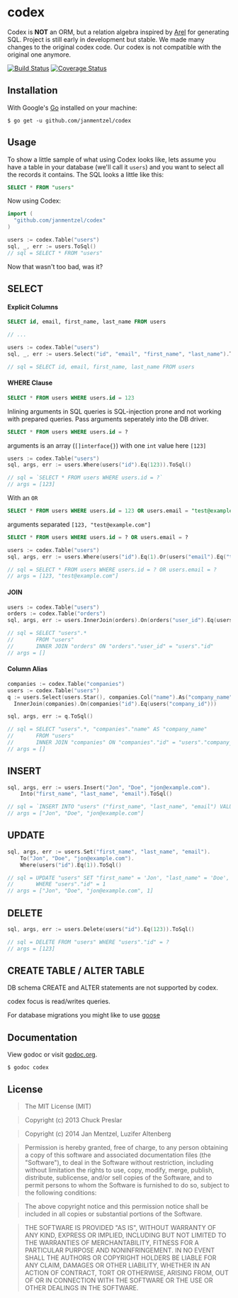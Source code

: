# codex

Codex is **NOT** an ORM, but a relation algebra inspired by [Arel](http://www.github.com/rails/arel) for generating SQL. Project is still early in development but stable.
We made many changes to the original codex code. Our codex is not compatible with the original one anymore.

[![Build Status](https://drone.io/github.com/janmentzel/codex/status.png)](https://drone.io/github.com/janmentzel/codex/latest)
[![Coverage Status](https://coveralls.io/repos/janmentzel/codex/badge.png)](https://coveralls.io/r/janmentzel/codex)

## Installation

With Google's [Go](http://www.golang.org) installed on your machine:

    $ go get -u github.com/janmentzel/codex

## Usage

To show a little sample of what using Codex looks like, lets assume you have a table in your database (we'll call it `users`) and you want to select all the records it contains.  The SQL looks a little like this:

```sql
SELECT * FROM "users"
```

Now using Codex:

```go
import (
  "github.com/janmentzel/codex"
)

users := codex.Table("users")
sql, _, err := users.ToSql()
// sql = SELECT * FROM "users"
```

Now that wasn't too bad, was it?

## SELECT

#### Explicit Columns

```sql
SELECT id, email, first_name, last_name FROM users
```

```go
// ...

users := codex.Table("users")
sql, _, err := users.Select("id", "email", "first_name", "last_name").ToSql()

// sql = SELECT id, email, first_name, last_name FROM users
```

#### WHERE Clause

```sql
SELECT * FROM users WHERE users.id = 123
```

Inlining arguments in SQL queries is SQL-injection prone and not working with prepared queries.
Pass arguments seperately into the DB driver.

```sql
SELECT * FROM users WHERE users.id = ?
```
arguments is an array (`[]interface{}`) with one `int` value here `[123]`

```go
users := codex.Table("users")
sql, args, err := users.Where(users("id").Eq(123)).ToSql()

// sql = `SELECT * FROM users WHERE users.id = ?`
// args = [123]
```

With an `OR`

```sql
SELECT * FROM users WHERE users.id = 123 OR users.email = "test@example.com"
```

arguments separated `[123, "test@example.com"]`
```sql
SELECT * FROM users WHERE users.id = ? OR users.email = ?
```


```go
users := codex.Table("users")
sql, args, err := users.Where(users("id").Eq(1).Or(users("email").Eq("test@example.com"))).ToSql()

// sql = SELECT * FROM users WHERE users.id = ? OR users.email = ?
// args = [123, "test@example.com"]
```



#### JOIN

```go
users := codex.Table("users")
orders := codex.Table("orders")
sql, args, err := users.InnerJoin(orders).On(orders("user_id").Eq(users("id"))).ToSql()

// sql = SELECT "users".*
//       FROM "users"
//       INNER JOIN "orders" ON "orders"."user_id" = "users"."id"
// args = []
```

#### Column Alias

```go
companies := codex.Table("companies")
users := codex.Table("users")
q := users.Select(users.Star(), companies.Col("name").As("company_name")).
  InnerJoin(companies).On(companies("id").Eq(users("company_id")))

sql, args, err := q.ToSql()

// sql = SELECT "users".*, "companies"."name" AS "company_name"
//       FROM "users"
//       INNER JOIN "companies" ON "companies"."id" = "users"."company_id"
// args = []
```


## INSERT

```go
sql, args, err := users.Insert("Jon", "Doe", "jon@example.com").
    Into("first_name", "last_name", "email").ToSql()

// sql = `INSERT INTO "users" ("first_name", "last_name", "email") VALUES (?, ?, ?)`
// args = ["Jon", "Doe", "jon@example.com"]
```

## UPDATE

```go
sql, args, err := users.Set("first_name", "last_name", "email").
    To("Jon", "Doe", "jon@example.com").
    Where(users("id").Eq(1)).ToSql()

// sql = UPDATE "users" SET "first_name" = 'Jon', "last_name" = 'Doe', "email" = 'jon@example.com'
//       WHERE "users"."id" = 1
// args = ["Jon", "Doe", "jon@example.com", 1]
```

## DELETE

```go
sql, args, err := users.Delete(users("id").Eq(123)).ToSql()

// sql = DELETE FROM "users" WHERE "users"."id" = ?
// args = [123]
```

## CREATE TABLE / ALTER TABLE

DB schema CREATE and ALTER statements are not supported by codex.

codex focus is read/writes queries.

For database migrations you might like to use [goose](https://bitbucket.org/liamstask/goose)



## Documentation

View godoc or visit [godoc.org](http://godoc.org/github.com/janmentzel/codex).

    $ godoc codex

## License

> The MIT License (MIT)

> Copyright (c) 2013 Chuck Preslar

> Copyright (c) 2014 Jan Mentzel, Luzifer Altenberg

> Permission is hereby granted, free of charge, to any person obtaining a copy
> of this software and associated documentation files (the "Software"), to deal
> in the Software without restriction, including without limitation the rights
> to use, copy, modify, merge, publish, distribute, sublicense, and/or sell
> copies of the Software, and to permit persons to whom the Software is
> furnished to do so, subject to the following conditions:

> The above copyright notice and this permission notice shall be included in
> all copies or substantial portions of the Software.

> THE SOFTWARE IS PROVIDED "AS IS", WITHOUT WARRANTY OF ANY KIND, EXPRESS OR
> IMPLIED, INCLUDING BUT NOT LIMITED TO THE WARRANTIES OF MERCHANTABILITY,
> FITNESS FOR A PARTICULAR PURPOSE AND NONINFRINGEMENT. IN NO EVENT SHALL THE
> AUTHORS OR COPYRIGHT HOLDERS BE LIABLE FOR ANY CLAIM, DAMAGES OR OTHER
> LIABILITY, WHETHER IN AN ACTION OF CONTRACT, TORT OR OTHERWISE, ARISING FROM,
> OUT OF OR IN CONNECTION WITH THE SOFTWARE OR THE USE OR OTHER DEALINGS IN
> THE SOFTWARE.
